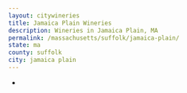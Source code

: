 ```yaml
---
layout: citywineries
title: Jamaica Plain Wineries
description: Wineries in Jamaica Plain, MA
permalink: /massachusetts/suffolk/jamaica-plain/
state: ma
county: suffolk
city: jamaica plain
---
```

-

